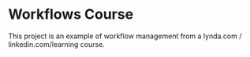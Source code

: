 # Workflows Course

This project is an example of workflow management from a lynda.com / linkedin.com/learning course.